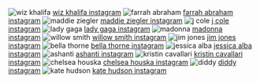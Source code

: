 <img src="https://scontent.cdninstagram.com/t51.2885-19/s320x320/13636075_923104884464803_1360457987_a.jpg" alt="wiz khalifa">
<a href="https://www.picdora.com/instagram/wizkhalifa">wiz khalifa instagram</a>

<img src="https://scontent.cdninstagram.com/t51.2885-19/s320x320/14026679_538061429727092_990738314_a.jpg" alt="farrah abraham">
<a href="https://www.picdora.com/instagram/farrah__abraham">farrah abraham instagram</a>

<img src="https://scontent.cdninstagram.com/t51.2885-15/s640x640/sh0.08/e35/14504876_645289115645277_3224242544791519232_n.jpg?ig_cache_key=MTM0ODE3NDg1MTk3NDAwMzY2OQ%3D%3D.2.l" alt="maddie ziegler">
<a href="https://www.picdora.com/instagram/maddieziegler">maddie ziegler instagram</a>

<img src="https://scontent.cdninstagram.com/t51.2885-19/11899652_894645663943387_882060476_a.jpg" alt="j cole">
<a href="https://www.picdora.com/instagram/realcoleworld">j cole instagram</a>

<img src="https://scontent.cdninstagram.com/t51.2885-19/s320x320/14276551_1247075661998942_2036933793_a.jpg" alt="lady gaga">
<a href="https://www.picdora.com/instagram/ladygaga">lady gaga instagram</a>

<img src="https://scontent.cdninstagram.com/t51.2885-19/s320x320/14448400_1845821322330298_4954360503829790720_a.jpg" alt="madonna">
<a href="https://www.picdora.com/instagram/madonna">madonna instagram</a>

<img src="https://scontent.cdninstagram.com/t51.2885-15/s640x640/sh0.08/e35/14474549_206151209805319_6177204539871985664_n.jpg?ig_cache_key=MTM0ODY4OTg4MDU4NzA1ODQ3Ng%3D%3D.2" alt="willow smith">
<a href="https://www.picdora.com/instagram/willowsmith">willow smith instagram</a>

<img src="https://scontent.cdninstagram.com/t51.2885-19/s320x320/13298260_1607234282921467_1279170948_a.jpg" alt="jim jones">
<a href="https://www.picdora.com/instagram/jimjonescapo">jim jones instagram</a>

<img src="https://scontent.cdninstagram.com/t51.2885-19/s320x320/12716966_488482421335975_1421665096_a.jpg" alt="bella thorne">
<a href="https://www.picdora.com/instagram/bellathorne">bella thorne instagram</a>

<img src="https://scontent.cdninstagram.com/t51.2885-19/s320x320/14279020_119523438503923_1651851618_a.jpg" alt="jessica alba">
<a href="https://www.picdora.com/instagram/jessicaalba">jessica alba instagram</a>

<img src="https://scontent.cdninstagram.com/t51.2885-19/11123933_437865539713866_1888180390_a.jpg" alt="ashanti">
<a href="https://www.picdora.com/instagram/ashanti_official">ashanti instagram</a>

<img src="https://scontent.cdninstagram.com/t51.2885-19/s320x320/891331_1680477188868958_1421685783_a.jpg" alt="kristin cavallari">
<a href="https://www.picdora.com/instagram/kristincavallari">kristin cavallari instagram</a>

<img src="https://scontent.cdninstagram.com/t51.2885-15/e35/14294892_641958755980658_926134542_n.jpg?ig_cache_key=MTM0MzExMjk5NTg3MDI2OTE0MA%3D%3D.2" alt="chelsea houska">
<a href="https://www.picdora.com/instagram/chelseahouska">chelsea houska instagram</a>

<img src="https://scontent.cdninstagram.com/t51.2885-19/s320x320/12930879_1147203041978039_949785887_a.jpg" alt="diddy">
<a href="https://www.picdora.com/instagram/iamdiddy">diddy instagram</a>

<img src="https://scontent.cdninstagram.com/t51.2885-19/s320x320/1941297_406597182870756_1467764721_a.jpg" alt="kate hudson">
<a href="https://www.picdora.com/instagram/katehudson">kate hudson instagram</a>
